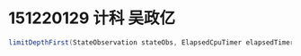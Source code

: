 # 151220129 计科 吴政亿

```java
limitDepthFirst(StateObservation stateObs, ElapsedCpuTimer elapsedTimer, int depth)
```